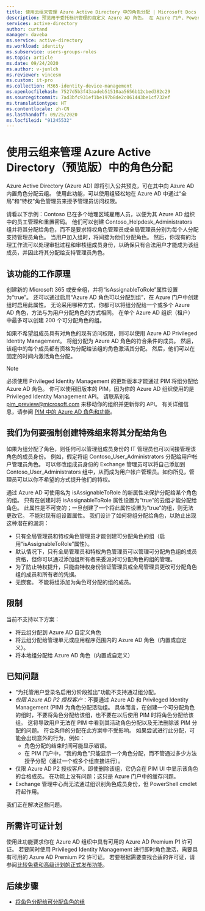 ```yaml
---
title: 使用云组来管理 Azure Active Directory 中的角色分配 | Microsoft Docs
description: 预览用于委托标识管理的自定义 Azure AD 角色。 在 Azure 门户、PowerShell 或图形 API 中管理 Azure 角色分配。
services: active-directory
author: curtand
manager: daveba
ms.service: active-directory
ms.workload: identity
ms.subservice: users-groups-roles
ms.topic: article
ms.date: 09/24/2020
ms.author: v-junlch
ms.reviewer: vincesm
ms.custom: it-pro
ms.collection: M365-identity-device-management
ms.openlocfilehash: 7527d5b3f43aadeb51510aa5656b12cbed382c29
ms.sourcegitcommit: 7ad3bfc931ef1be197b8de2c061443be1cf732ef
ms.translationtype: HT
ms.contentlocale: zh-CN
ms.lasthandoff: 09/25/2020
ms.locfileid: "91245532"
---
```

# <a name="use-cloud-groups-to-manage-role-assignments-in-azure-active-directory-preview"></a>使用云组来管理 Azure Active Directory（预览版）中的角色分配

Azure Active Directory (Azure AD) 即将引入公共预览，可在其中向 Azure AD 内置角色分配云组。 使用此功能，可以使用组轻松地在 Azure AD 中通过“全局”和“特权”角色管理员来授予管理员访问权限。

请看以下示例：Contoso 已在多个地理区域雇用人员，以便为其 Azure AD 组织中的员工管理和重置密码。 他们可以创建 Contoso_Helpdesk_Administrators 组并将其分配给角色，而不是要求特权角色管理员或全局管理员分别为每个人分配支持管理员角色。 当用户加入组时，将间接为他们分配角色。 然后，你现有的治理工作流可以处理审批过程和审核组成员身份，以确保只有合法用户才能成为该组成员，并因此将其分配给支持管理员角色。

## <a name="how-this-feature-works"></a>该功能的工作原理

创建新的 Microsoft 365 或安全组，并将“isAssignableToRole”属性设置为“true”。 还可以通过启用“Azure AD 角色可以分配到组”，在 Azure 门户中创建组时启用此属性。 无论采用哪种方式，你都可以将组分配给一个或多个 Azure AD 角色，方法与为用户分配角色的方式相同。 在单个 Azure AD 组织（租户）中最多可以创建 200 个可分配角色的组。

如果不希望组成员具有对角色的现有访问权限，则可以使用 Azure AD Privileged Identity Management。 将组分配为 Azure AD 角色的符合条件的成员。 然后，该组中的每个成员都有资格为分配给该组的角色激活其分配。 然后，他们可以在固定的时间内激活角色分配。

> [!Note]
> 必须使用 Privileged Identity Management 的更新版本才能通过 PIM 将组分配给 Azure AD 角色。 你可以使用旧版本的 PIM，因为你的 Azure AD 组织使用的是 Privileged Identity Management API。 请联系别名 pim_preview@microsoft.com 来移动你的组织并更新你的 API。 有关详细信息，请参阅 [PIM 中的 Azure AD 角色和功能](../privileged-identity-management/azure-ad-roles-features.md)。

## <a name="why-we-enforce-creation-of-a-special-group-for-assigning-it-to-a-role"></a>我们为何要强制创建特殊组来将其分配给角色

如果为组分配了角色，则任何可以管理组成员身份的 IT 管理员也可以间接管理该角色的成员身份。 例如，假定将组 Contoso_User_Administrators 分配给用户帐户管理员角色。 可以修改组成员身份的 Exchange 管理员可以将自己添加到 Contoso_User_Administrators 组中，从而成为用户帐户管理员。如你所见，管理员可以以你不希望的方式提升他们的特权。

通过 Azure AD 可使用名为 isAssignableToRole 的新属性来保护分配给某个角色的组。 只有在创建时将 isAssignableToRole 属性设置为“true”的云组才能分配给角色。 此属性是不可变的；一旦创建了一个将此属性设置为“true”的组，则无法更改它。 不能对现有组设置属性。
我们设计了如何将组分配给角色，以防止出现这种潜在的漏洞：

- 只有全局管理员和特权角色管理员才能创建可分配角色的组（启用“isAssignableToRole”属性）。
- 默认情况下，只有全局管理员和特权角色管理员可以管理可分配角色组的成员资格，但你可以通过添加组所有者来委派对可分配角色的组的管理。
- 为了防止特权提升，只能由特权身份验证管理员或全局管理员更改可分配角色组的成员和所有者的凭据。
- 无嵌套。 不能将组添加为角色可分配的组的成员。

## <a name="limitations"></a>限制

当前不支持以下方案：  

- 将云组分配到 Azure AD 自定义角色
- 将云组分配给管理单元或应用程序范围内的 Azure AD 角色（内置或自定义）。
- 将本地组分配给 Azure AD 角色（内置或自定义）

## <a name="known-issues"></a>已知问题

- “为托管用户登录名启用分阶段推出”功能不支持通过组分配。
- *仅限 Azure AD P2 授权客户*：不要通过 Azure AD 和 Privileged Identity Management (PIM) 为角色分配活动组。 具体而言，在创建一个可分配角色的组时，不要将角色分配给该组，也不要在以后使用 PIM 时将角色分配给该组。 这将导致用户无法在 PIM 中看到其活动角色分配以及无法删除该 PIM 分配的问题。 符合条件的分配在此方案中不受影响。 如果尝试进行此分配，可能会出现意外的行为，例如：
  - 角色分配的结束时间可能显示错误。
  - 在 PIM 门户中，“我的角色”只能显示一个角色分配，而不管通过多少方法授予分配（通过一个或多个组直接进行）。
- 仅限 Azure AD P2 授权客户。即使删除该组，它仍会在 PIM UI 中显示该角色的合格成员。 在功能上没有问题；这只是 Azure 门户中的缓存问题。  
- Exchange 管理中心尚无法通过组识别角色成员身份，但 PowerShell cmdlet 将起作用。

我们正在解决这些问题。

## <a name="required-license-plan"></a>所需许可证计划

使用此功能要求你在 Azure AD 组织中具有可用的 Azure AD Premium P1 许可证。 若要同时使用 Privileged Identity Management 进行即时角色激活，需要具有可用的 Azure AD Premium P2 许可证。 若要根据需要查找合适的许可证，请参阅[比较免费和高级计划的正式发布功能](../fundamentals/active-directory-whatis.md#what-are-the-azure-ad-licenses)。

## <a name="next-steps"></a>后续步骤

- [将角色分配给可分配角色的组](roles-groups-assign-role.md)

